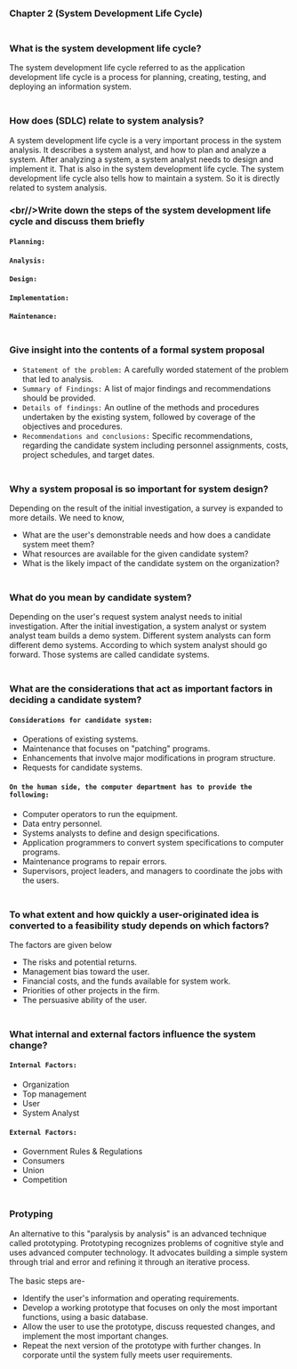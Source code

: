 ### Chapter 2 (System Development Life Cycle)

### **<br/>What is the system development life cycle?**

The system development life cycle referred to as the application development life cycle is a process for planning, creating, testing, and deploying an information system.

### **<br/>How does (SDLC) relate to system analysis?**

A system development life cycle is a very important process in the system analysis. It describes a system analyst, and how to plan and analyze a system. After analyzing a system, a system analyst needs to design and implement it. That is also in the system development life cycle. The system development life cycle also tells how to maintain a system. So it is directly related to system analysis.


### **<br//>Write down the steps of the system development life cycle and discuss them briefly**

#### `Planning:`

#### `Analysis:`

#### `Design:`

#### `Implementation:`

#### `Maintenance:`


### **<br/>Give insight into the contents of a formal system proposal**

- `Statement of the problem:` A carefully worded statement of the problem that led to analysis.
- `Summary of Findings:` A list of major findings and recommendations should be provided.
- `Details of findings:` An outline of the methods and procedures undertaken by the existing system, followed by coverage of the objectives and procedures.
- `Recommendations and conclusions:` Specific recommendations, regarding the candidate system including personnel assignments, costs, project schedules, and target dates.

### **<br/>Why a system proposal is so important for system design?**

Depending on the result of the initial investigation, a survey is expanded to more details. We need to know,
- What are the user's demonstrable needs and how does a candidate system meet them?
- What resources are available for the given candidate system?
- What is the likely impact of the candidate system on the organization?

### **<br/>What do you mean by candidate system?**

Depending on the user's request system analyst needs to initial investigation. After the initial investigation, a system analyst or system analyst team builds a demo system. Different system analysts can form different demo systems. According to which system analyst should go forward. Those systems are called candidate systems.

### **<br/>What are the considerations that act as important factors in deciding a candidate system?**

#### `Considerations for candidate system:`
  - Operations of existing systems.
  - Maintenance that focuses on "patching" programs.
  - Enhancements that involve major modifications in program structure.
  - Requests for candidate systems.
#### `On the human side, the computer department has to provide the following:`
  - Computer operators to run the equipment.
  - Data entry personnel.
  - Systems analysts to define and design specifications.
  - Application programmers to convert system specifications to computer programs.
  - Maintenance programs to repair errors.
  - Supervisors, project leaders, and managers to coordinate the jobs with the users.


### **<br/>To what extent and how quickly a user-originated idea is converted to a feasibility study depends on which factors?**

The factors are given below
- The risks and potential returns.
- Management bias toward the user.
- Financial costs, and the funds available for system work.
- Priorities of other projects in the firm.
- The persuasive ability of the user.

### **<br/>What internal and external factors influence the system change?**

#### `Internal Factors:`
  - Organization
  - Top management
  - User
  - System Analyst
#### `External Factors:`
  - Government Rules & Regulations
  - Consumers
  - Union
  - Competition

### **<br/>Protyping**
An alternative to this "paralysis by analysis" is an advanced technique called prototyping. Prototyping recognizes problems of cognitive style and uses advanced computer technology. It advocates building a simple system through trial and error and refining it through an iterative process.<br/>
<br/>The basic steps are-
  - Identify the user's information and operating requirements.
  - Develop a working prototype that focuses on only the most important functions, using a basic database.
  - Allow the user to use the prototype, discuss requested changes, and implement the most important changes.
  - Repeat the next version of the prototype with further changes. In corporate until the system fully meets user requirements.
